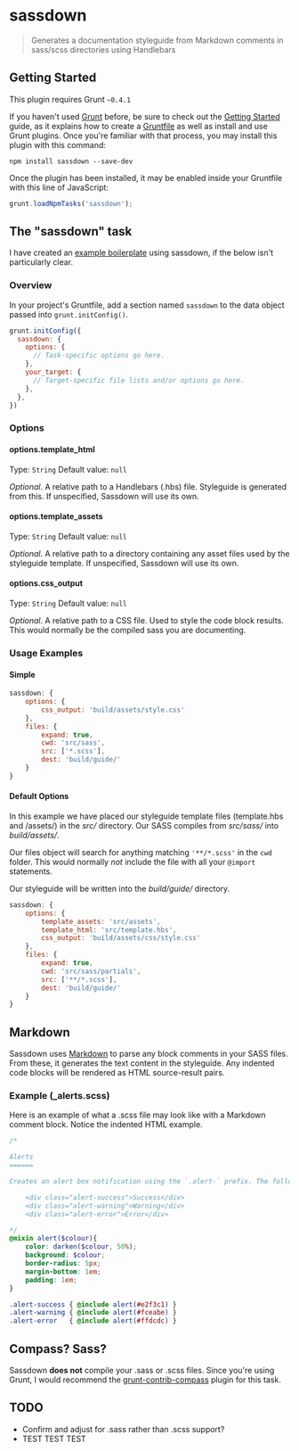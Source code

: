 # sassdown

> Generates a documentation styleguide from Markdown comments in sass/scss directories using Handlebars

## Getting Started
This plugin requires Grunt `~0.4.1`

If you haven't used [Grunt](http://gruntjs.com/) before, be sure to check out the [Getting Started](http://gruntjs.com/getting-started) guide, as it explains how to create a [Gruntfile](http://gruntjs.com/sample-gruntfile) as well as install and use Grunt plugins. Once you're familiar with that process, you may install this plugin with this command:

```shell
npm install sassdown --save-dev
```

Once the plugin has been installed, it may be enabled inside your Gruntfile with this line of JavaScript:

```js
grunt.loadNpmTasks('sassdown');
```

## The "sassdown" task

I have created an [example boilerplate](https://github.com/nopr/grunt-sass-boilerplate) using sassdown, if the below isn't particularly clear.

### Overview
In your project's Gruntfile, add a section named `sassdown` to the data object passed into `grunt.initConfig()`.

```js
grunt.initConfig({
  sassdown: {
    options: {
      // Task-specific options go here.
    },
    your_target: {
      // Target-specific file lists and/or options go here.
    },
  },
})
```

### Options

#### options.template_html
Type: `String`
Default value: `null`

*Optional*. A relative path to a Handlebars (.hbs) file. Styleguide is generated from this. If unspecified, Sassdown will use its own.

#### options.template_assets
Type: `String`
Default value: `null`

*Optional*. A relative path to a directory containing any asset files used by the styleguide template. If unspecified, Sassdown will use its own.

#### options.css_output
Type: `String`
Default value: `null`

*Optional*. A relative path to a CSS file. Used to style the code block results. This would normally be the compiled sass you are documenting.

### Usage Examples

#### Simple
```js
sassdown: {
    options: {
        css_output: 'build/assets/style.css'
    },
    files: {
        expand: true,
        cwd: 'src/sass',
        src: ['*.scss'],
        dest: 'build/guide/'
    }
}
```

#### Default Options
In this example we have placed our styleguide template files (template.hbs and /assets/) in the *src/* directory. Our SASS compiles from *src/sass/* into *build/assets/*.

Our files object will search for anything matching `'**/*.scss'` in the `cwd` folder. This would normally *not* include the file with all your `@import` statements.

Our styleguide will be written into the *build/guide/* directory.

```js
sassdown: {
    options: {
        template_assets: 'src/assets',
        template_html: 'src/template.hbs',
        css_output: 'build/assets/css/style.css'
    },
    files: {
        expand: true,
        cwd: 'src/sass/partials',
        src: ['**/*.scss'],
        dest: 'build/guide/'
    }
}
```

## Markdown

Sassdown uses [Markdown](https://github.com/evilstreak/markdown-js) to parse any block comments in your SASS files. From these, it generates the text content in the styleguide. Any indented code blocks will be rendered as HTML source-result pairs.

### Example (_alerts.scss)

Here is an example of what a .scss file may look like with a Markdown comment block. Notice the indented HTML example.

```scss
/*

Alerts
======

Creates an alert box notification using the `.alert-` prefix. The following options are available:

    <div class="alert-success">Success</div> 
    <div class="alert-warning">Warning</div> 
    <div class="alert-error">Error</div>

*/
@mixin alert($colour){
    color: darken($colour, 50%);
    background: $colour;
    border-radius: 5px;
    margin-bottom: 1em;
    padding: 1em;
}

.alert-success { @include alert(#e2f3c1) }
.alert-warning { @include alert(#fceabe) }
.alert-error   { @include alert(#ffdcdc) }
```

## Compass? Sass?
Sassdown **does not** compile your .sass or .scss files. Since you're using Grunt, I would recommend the [grunt-contrib-compass](https://github.com/gruntjs/grunt-contrib-compass) plugin for this task.

## TODO

- Confirm and adjust for .sass rather than .scss support?
- TEST TEST TEST
